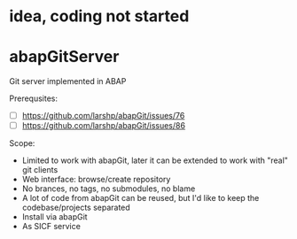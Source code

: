 # idea, coding not started

# abapGitServer
Git server implemented in ABAP

Prerequsites:
- [ ] https://github.com/larshp/abapGit/issues/76
- [ ] https://github.com/larshp/abapGit/issues/86

Scope:
- Limited to work with abapGit, later it can be extended to work with "real" git clients
- Web interface: browse/create repository
- No brances, no tags, no submodules, no blame
- A lot of code from abapGit can be reused, but I'd like to keep the codebase/projects separated
- Install via abapGit
- As SICF service
